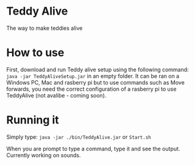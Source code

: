 # Teddy Alive
The way to make teddies alive
# How to use
First, download and run Teddy alive setup using the following command: `java -jar TeddyAliveSetup.jar` in an empty folder.
It can be ran on a Windows PC, Mac and rasberry pi but to use commands such as Move forwards, you need the correct configuration of a rasberry pi to use TeddyAlive (not avalibe - coming soon).

# Running it
Simply type: `java -jar ./bin/TeddyAlive.jar` or `Start.sh`

When you are prompt to type a command, type it and see the output. Currently working on sounds.

